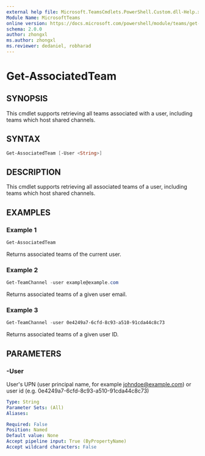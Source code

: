 ```yaml
---
external help file: Microsoft.TeamsCmdlets.PowerShell.Custom.dll-Help.xml
Module Name: MicrosoftTeams
online version: https://docs.microsoft.com/powershell/module/teams/get-associatedteam
schema: 2.0.0
author: zhongxl
ms.author: zhongxl
ms.reviewer: dedaniel, robharad
---
```


# Get-AssociatedTeam

## SYNOPSIS
This cmdlet supports retrieving all teams associated with a user, including teams which host shared channels.

## SYNTAX
```PowerShell
Get-AssociatedTeam [-User <String>]
```

## DESCRIPTION
This cmdlet supports retrieving all associated teams of a user, including teams which host shared channels.

## EXAMPLES

### Example 1
```PowerShell
Get-AssociatedTeam
```

Returns associated teams of the current user.

### Example 2
```PowerShell
Get-TeamChannel -user example@example.com
```

Returns associated teams of a given user email.

### Example 3
```PowerShell
Get-TeamChannel -user 0e4249a7-6cfd-8c93-a510-91cda44c8c73
```

Returns associated teams of a given user ID.

## PARAMETERS

### -User
User's UPN (user principal name, for example
johndoe@example.com) or user id (e.g. 0e4249a7-6cfd-8c93-a510-91cda44c8c73)

```yaml
Type: String
Parameter Sets: (All)
Aliases:

Required: False
Position: Named
Default value: None
Accept pipeline input: True (ByPropertyName)
Accept wildcard characters: False
```